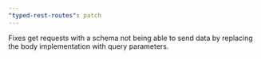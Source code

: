```yaml
---
"typed-rest-routes": patch
---
```


Fixes get requests with a schema not being able to send data by replacing the body implementation with query parameters.